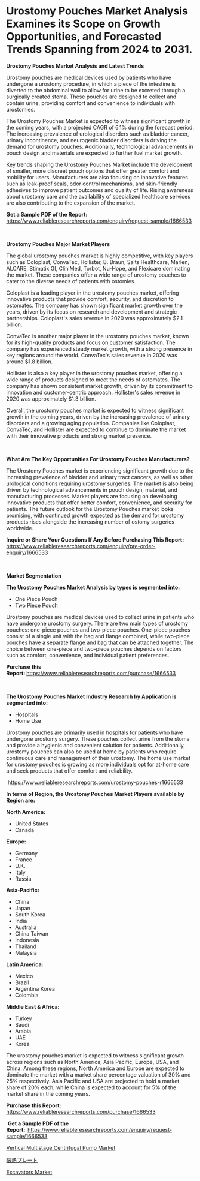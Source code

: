 <p><h1>Urostomy Pouches Market Analysis Examines its Scope on Growth Opportunities, and Forecasted Trends Spanning from 2024 to 2031.</h1></p><p><strong>Urostomy Pouches Market Analysis and Latest Trends</strong></p>
<p><p>Urostomy pouches are medical devices used by patients who have undergone a urostomy procedure, in which a piece of the intestine is diverted to the abdominal wall to allow for urine to be excreted through a surgically created stoma. These pouches are designed to collect and contain urine, providing comfort and convenience to individuals with urostomies.</p><p>The Urostomy Pouches Market is expected to witness significant growth in the coming years, with a projected CAGR of 6.1% during the forecast period. The increasing prevalence of urological disorders such as bladder cancer, urinary incontinence, and neurogenic bladder disorders is driving the demand for urostomy pouches. Additionally, technological advancements in pouch design and materials are expected to further fuel market growth.</p><p>Key trends shaping the Urostomy Pouches Market include the development of smaller, more discreet pouch options that offer greater comfort and mobility for users. Manufacturers are also focusing on innovative features such as leak-proof seals, odor control mechanisms, and skin-friendly adhesives to improve patient outcomes and quality of life. Rising awareness about urostomy care and the availability of specialized healthcare services are also contributing to the expansion of the market.</p></p>
<p><strong>Get a Sample PDF of the Report:&nbsp;</strong> <a href="https://www.reliableresearchreports.com/enquiry/request-sample/1666533">https://www.reliableresearchreports.com/enquiry/request-sample/1666533</a></p>
<p>&nbsp;</p>
<p><strong>Urostomy Pouches Major Market Players</strong></p>
<p><p>The global urostomy pouches market is highly competitive, with key players such as Coloplast, ConvaTec, Hollister, B. Braun, Salts Healthcare, Marlen, ALCARE, Stimatix GI, CliniMed, Torbot, Nu-Hope, and Flexicare dominating the market. These companies offer a wide range of urostomy pouches to cater to the diverse needs of patients with ostomies.</p><p>Coloplast is a leading player in the urostomy pouches market, offering innovative products that provide comfort, security, and discretion to ostomates. The company has shown significant market growth over the years, driven by its focus on research and development and strategic partnerships. Coloplast's sales revenue in 2020 was approximately $2.1 billion.</p><p>ConvaTec is another major player in the urostomy pouches market, known for its high-quality products and focus on customer satisfaction. The company has experienced steady market growth, with a strong presence in key regions around the world. ConvaTec's sales revenue in 2020 was around $1.8 billion.</p><p>Hollister is also a key player in the urostomy pouches market, offering a wide range of products designed to meet the needs of ostomates. The company has shown consistent market growth, driven by its commitment to innovation and customer-centric approach. Hollister's sales revenue in 2020 was approximately $1.3 billion.</p><p>Overall, the urostomy pouches market is expected to witness significant growth in the coming years, driven by the increasing prevalence of urinary disorders and a growing aging population. Companies like Coloplast, ConvaTec, and Hollister are expected to continue to dominate the market with their innovative products and strong market presence.</p></p>
<p>&nbsp;</p>
<p><strong>What Are The Key Opportunities For Urostomy Pouches Manufacturers?</strong></p>
<p><p>The Urostomy Pouches market is experiencing significant growth due to the increasing prevalence of bladder and urinary tract cancers, as well as other urological conditions requiring urostomy surgeries. The market is also being driven by technological advancements in pouch design, material, and manufacturing processes. Market players are focusing on developing innovative products that offer better comfort, convenience, and security for patients. The future outlook for the Urostomy Pouches market looks promising, with continued growth expected as the demand for urostomy products rises alongside the increasing number of ostomy surgeries worldwide.</p></p>
<p><strong>Inquire or Share Your Questions If Any Before Purchasing This Report:</strong> <a href="https://www.reliableresearchreports.com/enquiry/pre-order-enquiry/1666533">https://www.reliableresearchreports.com/enquiry/pre-order-enquiry/1666533</a></p>
<p>&nbsp;</p>
<p><strong>Market Segmentation</strong></p>
<p><strong>The Urostomy Pouches Market Analysis by types is segmented into:</strong></p>
<p><ul><li>One Piece Pouch</li><li>Two Piece Pouch</li></ul></p>
<p><p>Urostomy pouches are medical devices used to collect urine in patients who have undergone urostomy surgery. There are two main types of urostomy pouches: one-piece pouches and two-piece pouches. One-piece pouches consist of a single unit with the bag and flange combined, while two-piece pouches have a separate flange and bag that can be attached together. The choice between one-piece and two-piece pouches depends on factors such as comfort, convenience, and individual patient preferences.</p></p>
<p><strong>Purchase this Report:&nbsp;</strong><a href="https://www.reliableresearchreports.com/purchase/1666533">https://www.reliableresearchreports.com/purchase/1666533</a></p>
<p>&nbsp;</p>
<p><strong>The Urostomy Pouches Market Industry Research by Application is segmented into:</strong></p>
<p><ul><li>Hospitals</li><li>Home Use</li></ul></p>
<p><p>Urostomy pouches are primarily used in hospitals for patients who have undergone urostomy surgery. These pouches collect urine from the stoma and provide a hygienic and convenient solution for patients. Additionally, urostomy pouches can also be used at home by patients who require continuous care and management of their urostomy. The home use market for urostomy pouches is growing as more individuals opt for at-home care and seek products that offer comfort and reliability.</p></p>
<p><a href="https://www.reliableresearchreports.com/urostomy-pouches-r1666533">&nbsp;https://www.reliableresearchreports.com/urostomy-pouches-r1666533</a></p>
<p><strong>In terms of Region, the Urostomy Pouches Market Players available by Region are:</strong></p>
<p>
    <p> <strong> North America: </strong>
        <ul>
            <li>United States</li>
            <li>Canada</li>
        </ul>
        </p> 
    <p> <strong> Europe: </strong>
        <ul>
            <li>Germany</li>
            <li>France</li>
            <li>U.K.</li>
            <li>Italy</li>
            <li>Russia</li>
        </ul>
        </p> 
    <p> <strong> Asia-Pacific: </strong>
        <ul>
            <li>China</li>
            <li>Japan</li>
            <li>South Korea</li>
            <li>India</li>
            <li>Australia</li>
            <li>China Taiwan</li>
            <li>Indonesia</li>
            <li>Thailand</li>
            <li>Malaysia</li>
        </ul>
        </p> 
    <p> <strong> Latin America: </strong>
        <ul>
            <li>Mexico</li>
            <li>Brazil</li>
            <li>Argentina Korea</li>
            <li>Colombia</li>
        </ul>
        </p> 
    <p> <strong> Middle East & Africa: </strong>
        <ul>
            <li>Turkey</li>
            <li>Saudi</li>
            <li>Arabia</li>
            <li>UAE</li>
            <li>Korea</li>
        </ul>
    </p>
    </p>
<p><p>The urostomy pouches market is expected to witness significant growth across regions such as North America, Asia Pacific, Europe, USA, and China. Among these regions, North America and Europe are expected to dominate the market with a market share percentage valuation of 30% and 25% respectively. Asia Pacific and USA are projected to hold a market share of 20% each, while China is expected to account for 5% of the market share in the coming years.</p></p>
<p><strong>Purchase this Report: </strong><a href="https://www.reliableresearchreports.com/purchase/1666533">https://www.reliableresearchreports.com/purchase/1666533</a></p>
<p>&nbsp;<strong>Get a Sample PDF of the Report:&nbsp;&nbsp;</strong><a href="https://www.reliableresearchreports.com/enquiry/request-sample/1666533">https://www.reliableresearchreports.com/enquiry/request-sample/1666533</a></p>
<p><strong></strong></p>
<p><p><a href="https://www.linkedin.com/pulse/vertical-multistage-centrifugal-pump-market-insight-trends-zsyde">Vertical Multistage Centrifugal Pump Market</a></p><p><a href="https://github.com/charm854/Market-Research-Report-List-1/blob/main/672539353274.md">伝熱プレート</a></p><p><a href="https://www.linkedin.com/pulse/excavators-market-analysis-sze-forecasted-period-from-2024-2031-rcroc">Excavators Market</a></p></p>